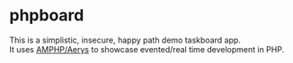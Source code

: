 # phpboard

This is a simplistic, insecure, happy path demo taskboard app.  
It uses [AMPHP/Aerys][1] to showcase evented/real time development in PHP.


[1]: http://amphp.org
